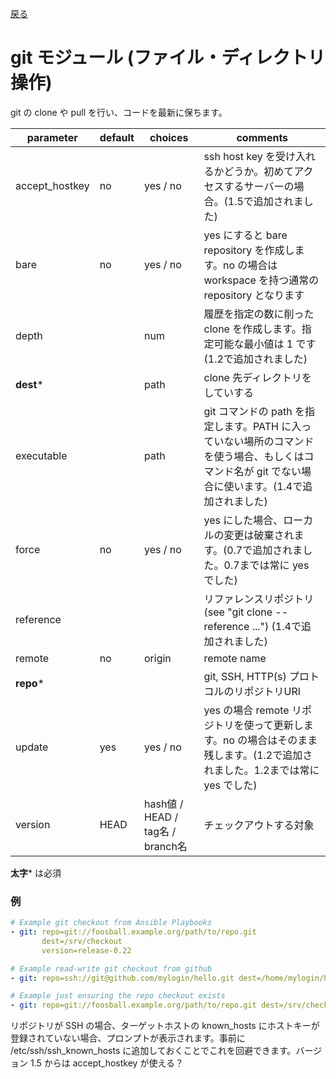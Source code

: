 [戻る](ansible-note)

# git モジュール (ファイル・ディレクトリ操作)

git の clone や pull を行い、コードを最新に保ちます。

parameter | default | choices | comments
----------|---------|---------|----------
accept_hostkey | no | yes / no | ssh host key を受け入れるかどうか。初めてアクセスするサーバーの場合。(1.5で追加されました)
bare | no | yes / no | yes にすると bare repository を作成します。no の場合は workspace を持つ通常の repository となります
depth | | num | 履歴を指定の数に削った clone を作成します。指定可能な最小値は 1 です (1.2で追加されました)
**dest*** | | path | clone 先ディレクトリをしていする
executable | | path | git コマンドの path を指定します。PATH に入っていない場所のコマンドを使う場合、もしくはコマンド名が git でない場合に使います。(1.4で追加されました)
force | no | yes / no | yes にした場合、ローカルの変更は破棄されます。(0.7で追加されました。0.7までは常に yes でした)
reference | | | リファレンスリポジトリ (see "git clone --reference ...") (1.4で追加されました)
remote | no | origin | remote name
**repo*** | | | git, SSH, HTTP(s) プロトコルのリポジトリURI
update | yes | yes / no | yes の場合 remote リポジトリを使って更新します。no の場合はそのまま残します。(1.2で追加されました。1.2までは常に yes でした)
version | HEAD | hash値 / HEAD / tag名 / branch名 | チェックアウトする対象

**太字*** は必須

### 例
```yml
# Example git checkout from Ansible Playbooks
- git: repo=git://foosball.example.org/path/to/repo.git
       dest=/srv/checkout
       version=release-0.22

# Example read-write git checkout from github
- git: repo=ssh://git@github.com/mylogin/hello.git dest=/home/mylogin/hello

# Example just ensuring the repo checkout exists
- git: repo=git://foosball.example.org/path/to/repo.git dest=/srv/checkout update=no
```

リポジトリが SSH の場合、ターゲットホストの known_hosts にホストキーが登録されていない場合、プロンプトが表示されます。事前に /etc/ssh/ssh_known_hosts に追加しておくことでこれを回避できます。バージョン 1.5 からは accept_hostkey が使える？


